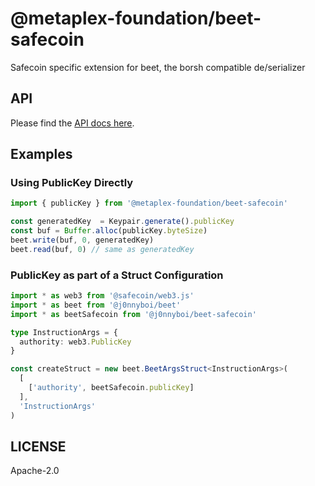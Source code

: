 # @metaplex-foundation/beet-safecoin

Safecoin specific extension for beet, the borsh compatible de/serializer

## API

Please find the [API docs here](https://j0nnyboi.github.io/beet/docs/beet-safecoin).

## Examples

### Using PublicKey Directly

```ts
import { publicKey } from '@metaplex-foundation/beet-safecoin'

const generatedKey  = Keypair.generate().publicKey
const buf = Buffer.alloc(publicKey.byteSize)
beet.write(buf, 0, generatedKey)
beet.read(buf, 0) // same as generatedKey
```

### PublicKey as part of a Struct Configuration

```ts
import * as web3 from '@safecoin/web3.js'
import * as beet from '@j0nnyboi/beet'
import * as beetSafecoin from '@j0nnyboi/beet-safecoin'

type InstructionArgs = {
  authority: web3.PublicKey
}

const createStruct = new beet.BeetArgsStruct<InstructionArgs>(
  [ 
    ['authority', beetSafecoin.publicKey]
  ],
  'InstructionArgs'
)
```

## LICENSE

Apache-2.0
